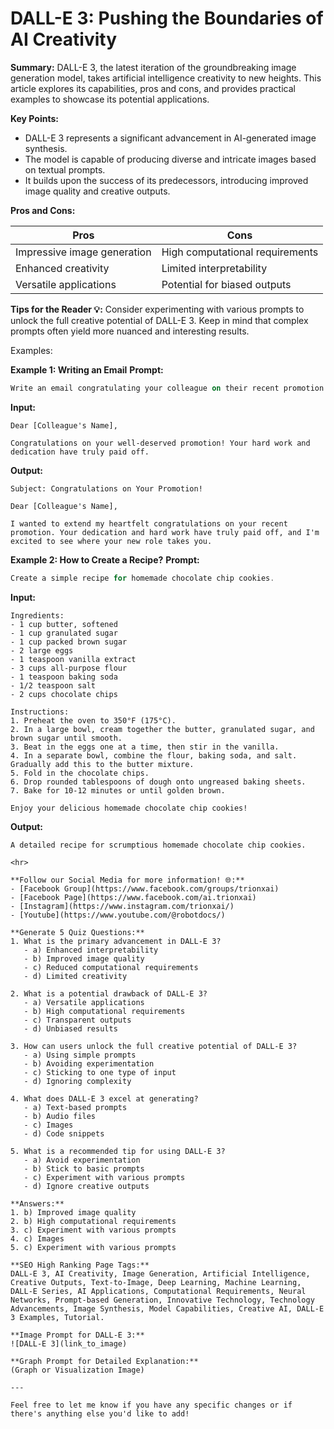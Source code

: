 # DALL-E 3: Pushing the Boundaries of AI Creativity

**Summary:**
DALL-E 3, the latest iteration of the groundbreaking image generation model, takes artificial intelligence creativity to new heights. This article explores its capabilities, pros and cons, and provides practical examples to showcase its potential applications.

**Key Points:**
- DALL-E 3 represents a significant advancement in AI-generated image synthesis.
- The model is capable of producing diverse and intricate images based on textual prompts.
- It builds upon the success of its predecessors, introducing improved image quality and creative outputs.

**Pros and Cons:**

| Pros                               | Cons                                    |
| ---------------------------------- | ----------------------------------------|
| Impressive image generation        | High computational requirements        |
| Enhanced creativity                | Limited interpretability               |
| Versatile applications             | Potential for biased outputs           |

**Tips for the Reader 💡:**
Consider experimenting with various prompts to unlock the full creative potential of DALL-E 3. Keep in mind that complex prompts often yield more nuanced and interesting results.

Examples:

**Example 1: Writing an Email**
**Prompt:**
```dart
Write an email congratulating your colleague on their recent promotion.
```
**Input:**
```
Dear [Colleague's Name],

Congratulations on your well-deserved promotion! Your hard work and dedication have truly paid off.
```
**Output:**
```
Subject: Congratulations on Your Promotion!

Dear [Colleague's Name],

I wanted to extend my heartfelt congratulations on your recent promotion. Your dedication and hard work have truly paid off, and I'm excited to see where your new role takes you.
```

**Example 2: How to Create a Recipe?**
**Prompt:**
```dart
Create a simple recipe for homemade chocolate chip cookies.
```
**Input:**
```
Ingredients:
- 1 cup butter, softened
- 1 cup granulated sugar
- 1 cup packed brown sugar
- 2 large eggs
- 1 teaspoon vanilla extract
- 3 cups all-purpose flour
- 1 teaspoon baking soda
- 1/2 teaspoon salt
- 2 cups chocolate chips

Instructions:
1. Preheat the oven to 350°F (175°C).
2. In a large bowl, cream together the butter, granulated sugar, and brown sugar until smooth.
3. Beat in the eggs one at a time, then stir in the vanilla.
4. In a separate bowl, combine the flour, baking soda, and salt. Gradually add this to the butter mixture.
5. Fold in the chocolate chips.
6. Drop rounded tablespoons of dough onto ungreased baking sheets.
7. Bake for 10-12 minutes or until golden brown.

Enjoy your delicious homemade chocolate chip cookies!
```
**Output:**
```
A detailed recipe for scrumptious homemade chocolate chip cookies.

<hr>

**Follow our Social Media for more information! 🌐:**
- [Facebook Group](https://www.facebook.com/groups/trionxai)
- [Facebook Page](https://www.facebook.com/ai.trionxai)
- [Instagram](https://www.instagram.com/trionxai/)
- [Youtube](https://www.youtube.com/@robotdocs/)

**Generate 5 Quiz Questions:**
1. What is the primary advancement in DALL-E 3?
   - a) Enhanced interpretability
   - b) Improved image quality
   - c) Reduced computational requirements
   - d) Limited creativity

2. What is a potential drawback of DALL-E 3?
   - a) Versatile applications
   - b) High computational requirements
   - c) Transparent outputs
   - d) Unbiased results

3. How can users unlock the full creative potential of DALL-E 3?
   - a) Using simple prompts
   - b) Avoiding experimentation
   - c) Sticking to one type of input
   - d) Ignoring complexity

4. What does DALL-E 3 excel at generating?
   - a) Text-based prompts
   - b) Audio files
   - c) Images
   - d) Code snippets

5. What is a recommended tip for using DALL-E 3?
   - a) Avoid experimentation
   - b) Stick to basic prompts
   - c) Experiment with various prompts
   - d) Ignore creative outputs

**Answers:**
1. b) Improved image quality
2. b) High computational requirements
3. c) Experiment with various prompts
4. c) Images
5. c) Experiment with various prompts

**SEO High Ranking Page Tags:**
DALL-E 3, AI Creativity, Image Generation, Artificial Intelligence, Creative Outputs, Text-to-Image, Deep Learning, Machine Learning, DALL-E Series, AI Applications, Computational Requirements, Neural Networks, Prompt-based Generation, Innovative Technology, Technology Advancements, Image Synthesis, Model Capabilities, Creative AI, DALL-E 3 Examples, Tutorial.

**Image Prompt for DALL-E 3:**
![DALL-E 3](link_to_image)

**Graph Prompt for Detailed Explanation:**
(Graph or Visualization Image)

---

Feel free to let me know if you have any specific changes or if there's anything else you'd like to add!